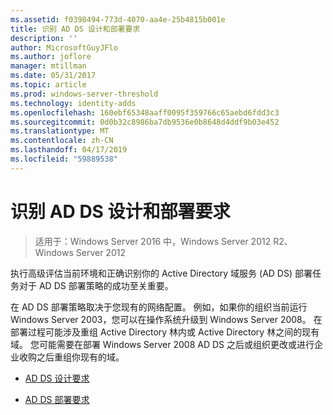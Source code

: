 ```yaml
---
ms.assetid: f0398494-773d-4070-aa4e-25b4815b001e
title: 识别 AD DS 设计和部署要求
description: ''
author: MicrosoftGuyJFlo
ms.author: joflore
manager: mtillman
ms.date: 05/31/2017
ms.topic: article
ms.prod: windows-server-threshold
ms.technology: identity-adds
ms.openlocfilehash: 160ebf65348aaff0095f359766c65aebd6fdd3c3
ms.sourcegitcommit: 0d0b32c8986ba7db9536e0b8648d4ddf9b03e452
ms.translationtype: MT
ms.contentlocale: zh-CN
ms.lasthandoff: 04/17/2019
ms.locfileid: "59889538"
---
```

# <a name="identifying-your-ad-ds-design-and-deployment-requirements"></a>识别 AD DS 设计和部署要求

>适用于：Windows Server 2016 中，Windows Server 2012 R2、 Windows Server 2012

执行高级评估当前环境和正确识别你的 Active Directory 域服务 (AD DS) 部署任务对于 AD DS 部署策略的成功至关重要。  
  
在 AD DS 部署策略取决于您现有的网络配置。 例如，如果你的组织当前运行 Windows Server 2003，您可以在操作系统升级到 Windows Server 2008。 在部署过程可能涉及重组 Active Directory 林内或 Active Directory 林之间的现有域。 您可能需要在部署 Windows Server 2008 AD DS 之后或组织更改或进行企业收购之后重组你现有的域。  
  
-   [AD DS 设计要求](../../ad-ds/plan/AD-DS-Design-Requirements.md)  
  
-   [AD DS 部署要求](../../ad-ds/plan/AD-DS-Deployment-Requirements.md)  
  


